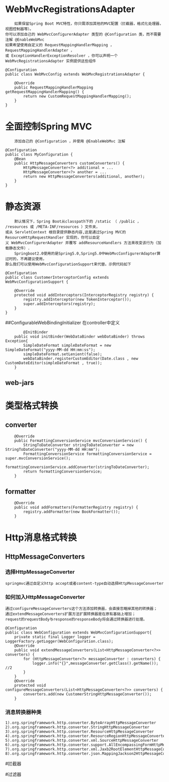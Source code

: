 # WebMvcRegistrationsAdapter<br>
		如果保留Spring Boot MVC特性，你只需添加其他的MVC配置（拦截器，格式化处理器，视图控制器等）。
	你可以添加自己的 WebMvcConfigurerAdapter 类型的 @Configuration 类，而不需要注解 @EnableWebMvc
	如果希望使用自定义的 RequestMappingHandlerMapping ， RequestMappingHandlerAdapter ，
	或 ExceptionHandlerExceptionResolver ，你可以声明一个 WebMvcRegistrationsAdapter 实例提供这些组件
```
@Configuration
public class WebMvcConfig extends WebMvcRegistrationsAdapter {

    @Override
    public RequestMappingHandlerMapping getRequestMappingHandlerMapping() {
        return new CustomRequestMappingHandlerMapping();
    }
}

```

# 全面控制Spring MVC<br>
		添加自己的 @Configuration ，并使用 @EnableWebMvc 注解
```
@Configuration
public class MyConfiguration {
	@Bean
	public HttpMessageConverters customConverters() {
		HttpMessageConverter<?> additional = ...
		HttpMessageConverter<?> another = ...
		return new HttpMessageConverters(additional, another);
	}
}
```

# 静态资源<br>
		默认情况下，Spring Boot从classpath下的 /static （ /public ， /resources 或 /META-INF/resources ）文件夹，
	或从 ServletContext 根目录提供静态内容,这是通过Spring MVC的 ResourceHttpRequestHandler 实现的，你可以自定
	义 WebMvcConfigurerAdapter 并覆写 addResourceHandlers 方法来改变该行为（加载静态文件）.
		Springboot2.0使用的是Spring5.0,Spring5.0中WebMvcConfigurerAdapter算过时的，不再建议使用，
	那么我们可以使用WebMvcConfigurationSupport来代替。示例代码如下
```
@Configuration
public class CustomerInterceptorConfig extends WebMvcConfigurationSupport {

    @Override
    protected void addInterceptors(InterceptorRegistry registry) {
        registry.addInterceptor(new TokenInterceptor());
        super.addInterceptors(registry);
    }
}
```

##ConfigurableWebBindingInitializer
	在controller中定义
```
		@InitBinder
    public void initBinder(WebDataBinder webDataBinder) throws Exception{
        SimpleDateFormat simpleDateFormat = new SimpleDateFormat("yyyy-MM-dd HH:mm:ss");
        simpleDateFormat.setLenient(false);
        webDataBinder.registerCustomEditor(Date.class , new CustomDateEditor(simpleDateFormat , true));
    }
```

## web-jars

# 类型格式转换
## converter
```
	@Override
	public FormattingConversionService mvcConversionService() {
		StringToDateConverter stringToDateConverter = new StringToDateConverter("yyyy-MM-dd HH:mm");
		FormattingConversionService formattingConversionService = super.mvcConversionService();
		formattingConversionService.addConverter(stringToDateConverter);
		return formattingConversionService;
	}
```
## formatter
```
	@Override
	public void addFormatters(FormatterRegistry registry) {
	    registry.addFormatter(new BookFormatter());
	}
```
# Http消息格式转换
## HttpMessageConverters
### 选择HttpMessageConverter
	springmvc通过自定义http accept或者content-type自动选择HttpMessageConverter
### 如何加入HttpMessageConverter
	通过configureMessageConverters这个方法添加转换器，会直接忽略掉其他的转换器；
	通过extendMessageConverters扩展方法扩展转换器是在原有基础上增加；
	request的requestBody与response的responseBody将会通过转换器进行处理。
```
@Configuration
public class WebConfiguration extends WebMvcConfigurationSupport{
	private static final Logger logger = LoggerFactory.getLogger(WebConfiguration.class);
	@Override
    public void extendMessageConverters(List<HttpMessageConverter<?>> converters) {
        for (HttpMessageConverter<?> messageConverter : converters) {
        	logger.info("{}",messageConverter.getClass().getName()); //2
        }
    }
	@Override
	protected void configureMessageConverters(List<HttpMessageConverter<?>> converters) {
		converters.add(new CustomerStringHttpMessageConverter());
	}
```
### 消息转换器种类
	1).org.springframework.http.converter.ByteArrayHttpMessageConverter
	2).org.springframework.http.converter.StringHttpMessageConverter
	3).org.springframework.http.converter.ResourceHttpMessageConverter
	4).org.springframework.http.converter.ResourceRegionHttpMessageConverter
	5).org.springframework.http.converter.xml.SourceHttpMessageConverter
	6).org.springframework.http.converter.support.AllEncompassingFormHttpMessageConverter
	7).org.springframework.http.converter.xml.Jaxb2RootElementHttpMessageConverter
	8).org.springframework.http.converter.json.MappingJackson2HttpMessageConverter

#拦截器

#过滤器
